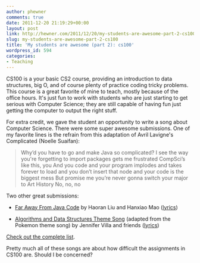 ```yaml
---
author: phewner
comments: true
date: 2011-12-20 21:19:29+00:00
layout: post
link: http://hewner.com/2011/12/20/my-students-are-awesome-part-2-cs100/
slug: my-students-are-awesome-part-2-cs100
title: 'My students are awesome (part 2): cs100'
wordpress_id: 594
categories:
- Teaching
---
```


CS100 is a your basic CS2 course, providing an introduction to data structures, big O, and of course plenty of practice coding tricky problems.  This course is a great favorite of mine to teach, mostly because of the office hours.  It's just fun to work with students who are just starting to get serious with Computer Science; they are still capable of having fun just getting the computer to output the right stuff.

For extra credit, we gave the student an opportunity to write a song about Computer Science.  There were some super awesome submissions.  One of my favorite lines is the refrain from this adaptation of Avril Lavigne's Complicated (Noelle Suaifan):


<blockquote>
Why’d you have to go and make Java so complicated?
I see the way you're forgetting to import packages gets me frustrated
CompSci’s like this, you
And you code and your program implodes and takes forever to load
and you don’t insert that node and your code is the biggest mess
But promise me you’re never gonna switch your major to Art History
No, no, no
</blockquote>



Two other great submissions:




  * [Far Away From Java Code](http://hewner.com/wp-content/uploads/2011/12/Java-from-HaoranHanxiao.mp3) by Haoran Liu and Hanxiao Mao ([lyrics](http://www.cs.duke.edu/courses/fall11/cps100/songs/java_Lyrics.txt))



  * [Algorithms and Data Structures Theme Song](http://hewner.com/wp-content/uploads/2011/12/algorithmsdata.mp3) (adapted from the Pokemon theme song) by Jennifer Villa and friends ([lyrics](http://www.cs.duke.edu/courses/fall11/cps100/songs/algorithmsdata.docx))




[Check out the complete list](http://www.cs.duke.edu/courses/fall11/cps100/songs/).

Pretty much all of these songs are about how difficult the assignments in CS100 are.  Should I be concerned?
